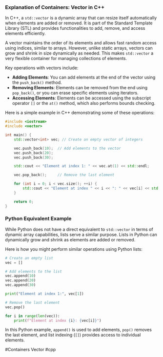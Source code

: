 ### Explanation of Containers: Vector in C++

In C++, a `std::vector` is a dynamic array that can resize itself automatically when elements are added or removed. It is part of the Standard Template Library (STL) and provides functionalities to add, remove, and access elements efficiently.

A vector maintains the order of its elements and allows fast random access using indices, similar to arrays. However, unlike static arrays, vectors can grow and shrink in size dynamically as needed. This makes `std::vector` a very flexible container for managing collections of elements.

Key operations with vectors include:
- **Adding Elements**: You can add elements at the end of the vector using the `push_back()` method.
- **Removing Elements**: Elements can be removed from the end using `pop_back()`, or you can erase specific elements using iterators.
- **Accessing Elements**: Elements can be accessed using the subscript operator `[]` or the `at()` method, which also performs bounds checking.

Here is a simple example in C++ demonstrating some of these operations:

```cpp
#include <iostream>
#include <vector>

int main() {
    std::vector<int> vec; // Create an empty vector of integers

    vec.push_back(10);  // Add elements to the vector
    vec.push_back(20);
    vec.push_back(30);

    std::cout << "Element at index 1: " << vec.at(1) << std::endl;

    vec.pop_back();     // Remove the last element

    for (int i = 0; i < vec.size(); ++i) {
        std::cout << "Element at index " << i << ": " << vec[i] << std::endl;
    }

    return 0;
}
```

### Python Equivalent Example

While Python does not have a direct equivalent to `std::vector` in terms of dynamic array capabilities, lists serve a similar purpose. Lists in Python can dynamically grow and shrink as elements are added or removed.

Here is how you might perform similar operations using Python lists:

```python
# Create an empty list
vec = []

# Add elements to the list
vec.append(10)
vec.append(20)
vec.append(30)

print("Element at index 1:", vec[1])

# Remove the last element
vec.pop()

for i in range(len(vec)):
    print(f"Element at index {i}: {vec[i]}")
```

In this Python example, `append()` is used to add elements, `pop()` removes the last element, and list indexing (`[]`) provides access to individual elements.

#Containers Vector #cpp